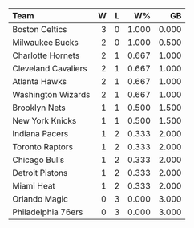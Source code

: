 | Team                |   W |   L |    W% |    GB |
|:--------------------|----:|----:|------:|------:|
| Boston Celtics      |   3 |   0 | 1.000 | 0.000 |
| Milwaukee Bucks     |   2 |   0 | 1.000 | 0.500 |
| Charlotte Hornets   |   2 |   1 | 0.667 | 1.000 |
| Cleveland Cavaliers |   2 |   1 | 0.667 | 1.000 |
| Atlanta Hawks       |   2 |   1 | 0.667 | 1.000 |
| Washington Wizards  |   2 |   1 | 0.667 | 1.000 |
| Brooklyn Nets       |   1 |   1 | 0.500 | 1.500 |
| New York Knicks     |   1 |   1 | 0.500 | 1.500 |
| Indiana Pacers      |   1 |   2 | 0.333 | 2.000 |
| Toronto Raptors     |   1 |   2 | 0.333 | 2.000 |
| Chicago Bulls       |   1 |   2 | 0.333 | 2.000 |
| Detroit Pistons     |   1 |   2 | 0.333 | 2.000 |
| Miami Heat          |   1 |   2 | 0.333 | 2.000 |
| Orlando Magic       |   0 |   3 | 0.000 | 3.000 |
| Philadelphia 76ers  |   0 |   3 | 0.000 | 3.000 |
